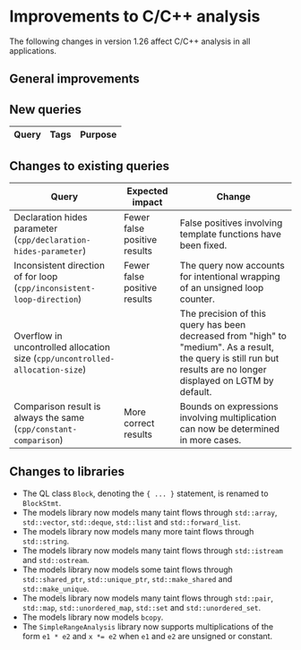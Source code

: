 # Improvements to C/C++ analysis

The following changes in version 1.26 affect C/C++ analysis in all applications.

## General improvements

## New queries

| **Query**                   | **Tags**  | **Purpose**                                                        |
|-----------------------------|-----------|--------------------------------------------------------------------|

## Changes to existing queries

| **Query**                  | **Expected impact**    | **Change**                                                       |
|----------------------------|------------------------|------------------------------------------------------------------|
| Declaration hides parameter (`cpp/declaration-hides-parameter`) | Fewer false positive results | False positives involving template functions have been fixed. |
| Inconsistent direction of for loop (`cpp/inconsistent-loop-direction`) | Fewer false positive results | The query now accounts for intentional wrapping of an unsigned loop counter. |
| Overflow in uncontrolled allocation size (`cpp/uncontrolled-allocation-size`) | | The precision of this query has been decreased from "high" to "medium". As a result, the query is still run but results are no longer displayed on LGTM by default. |
| Comparison result is always the same (`cpp/constant-comparison`) | More correct results | Bounds on expressions involving multiplication can now be determined in more cases. |

## Changes to libraries

* The QL class `Block`, denoting the `{ ... }` statement, is renamed to `BlockStmt`.
* The models library now models many taint flows through `std::array`, `std::vector`, `std::deque`, `std::list` and `std::forward_list`.
* The models library now models many more taint flows through `std::string`.
* The models library now models many taint flows through `std::istream` and `std::ostream`.
* The models library now models some taint flows through `std::shared_ptr`, `std::unique_ptr`, `std::make_shared` and `std::make_unique`.
* The models library now models many taint flows through `std::pair`, `std::map`, `std::unordered_map`, `std::set` and `std::unordered_set`.
* The models library now models `bcopy`.
* The `SimpleRangeAnalysis` library now supports multiplications of the form
  `e1 * e2` and `x *= e2` when `e1` and `e2` are unsigned or constant.
